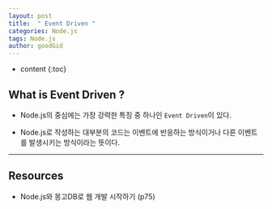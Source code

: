 ```yaml
---
layout: post
title:  " Event Driven "
categories: Node.js
tags: Node.js
author: goodGid
---
```

* content
{:toc}



## What is Event Driven ?

* Node.js의 중심에는 가장 강력한 특징 중 하나인 `Event Driven`이 있다.

* Node.js로 작성하는 대부분의 코드는 이벤트에 반응하는 방식이거나 다른 이벤트를 발생시키는 방식이라는 뜻이다.
---


## Resources 

* Node.js와 몽고DB로 웹 개발 시작하기 (p75)